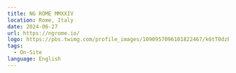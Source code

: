 ```yaml
---
title: NG ROME MMXXIV
location: Rome, Italy
date: 2024-06-27
url: https://ngrome.io/
logo: https://pbs.twimg.com/profile_images/1090957096101822467/k6tT0dzE_400x400.jpg
tags:
  - On-Site
language: English
---
```

